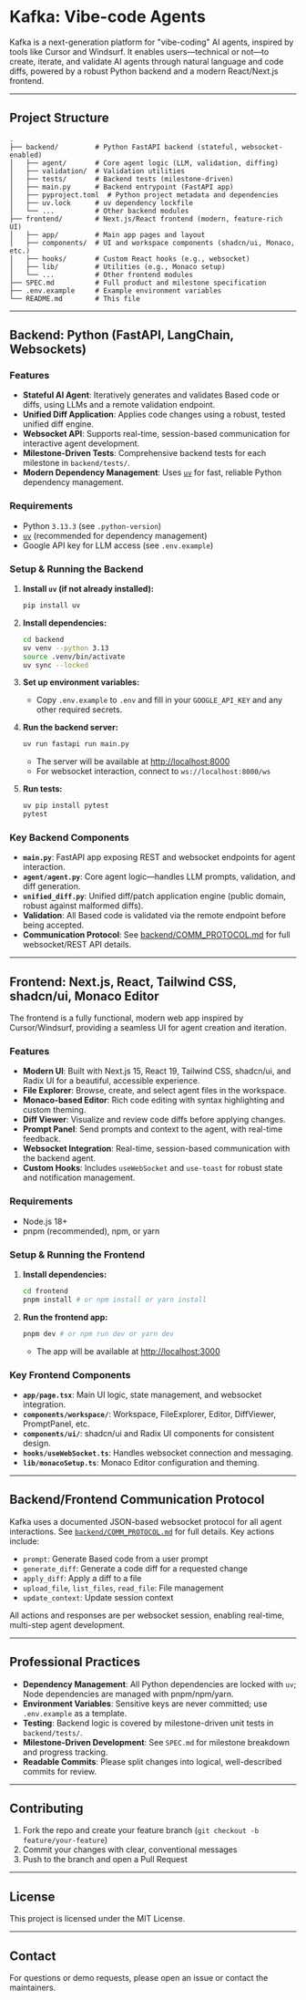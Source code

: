 # Kafka: Vibe-code Agents

Kafka is a next-generation platform for "vibe-coding" AI agents, inspired by tools like Cursor and Windsurf. It enables users—technical or not—to create, iterate, and validate AI agents through natural language and code diffs, powered by a robust Python backend and a modern React/Next.js frontend.

---

## Project Structure

```
.
├── backend/         # Python FastAPI backend (stateful, websocket-enabled)
│   ├── agent/       # Core agent logic (LLM, validation, diffing)
│   ├── validation/  # Validation utilities
│   ├── tests/       # Backend tests (milestone-driven)
│   ├── main.py      # Backend entrypoint (FastAPI app)
│   ├── pyproject.toml  # Python project metadata and dependencies
│   ├── uv.lock      # uv dependency lockfile
│   └── ...          # Other backend modules
├── frontend/        # Next.js/React frontend (modern, feature-rich UI)
│   ├── app/         # Main app pages and layout
│   ├── components/  # UI and workspace components (shadcn/ui, Monaco, etc.)
│   ├── hooks/       # Custom React hooks (e.g., websocket)
│   ├── lib/         # Utilities (e.g., Monaco setup)
│   └── ...          # Other frontend modules
├── SPEC.md          # Full product and milestone specification
├── .env.example     # Example environment variables
└── README.md        # This file
```

---

## Backend: Python (FastAPI, LangChain, Websockets)

### Features

- **Stateful AI Agent**: Iteratively generates and validates Based code or diffs, using LLMs and a remote validation endpoint.
- **Unified Diff Application**: Applies code changes using a robust, tested unified diff engine.
- **Websocket API**: Supports real-time, session-based communication for interactive agent development.
- **Milestone-Driven Tests**: Comprehensive backend tests for each milestone in `backend/tests/`.
- **Modern Dependency Management**: Uses [`uv`](https://github.com/astral-sh/uv) for fast, reliable Python dependency management.

### Requirements

- Python `3.13.3` (see `.python-version`)
- [`uv`](https://github.com/astral-sh/uv) (recommended for dependency management)
- Google API key for LLM access (see `.env.example`)

### Setup & Running the Backend

1. **Install `uv` (if not already installed):**
   ```sh
   pip install uv
   ```

2. **Install dependencies:**
   ```sh
   cd backend
   uv venv --python 3.13
   source .venv/bin/activate
   uv sync --locked
   ```

3. **Set up environment variables:**
   - Copy `.env.example` to `.env` and fill in your `GOOGLE_API_KEY` and any other required secrets.

4. **Run the backend server:**
   ```sh
   uv run fastapi run main.py
   ```
   - The server will be available at [http://localhost:8000](http://localhost:8000)
   - For websocket interaction, connect to `ws://localhost:8000/ws`

5. **Run tests:**
   ```sh
   uv pip install pytest
   pytest
   ```

### Key Backend Components

- **`main.py`**: FastAPI app exposing REST and websocket endpoints for agent interaction.
- **`agent/agent.py`**: Core agent logic—handles LLM prompts, validation, and diff generation.
- **`unified_diff.py`**: Unified diff/patch application engine (public domain, robust against malformed diffs).
- **Validation**: All Based code is validated via the remote endpoint before being accepted.
- **Communication Protocol**: See [backend/COMM_PROTOCOL.md](backend/COMM_PROTOCOL.md) for full websocket/REST API details.

---

## Frontend: Next.js, React, Tailwind CSS, shadcn/ui, Monaco Editor

The frontend is a fully functional, modern web app inspired by Cursor/Windsurf, providing a seamless UI for agent creation and iteration.

### Features

- **Modern UI**: Built with Next.js 15, React 19, Tailwind CSS, shadcn/ui, and Radix UI for a beautiful, accessible experience.
- **File Explorer**: Browse, create, and select agent files in the workspace.
- **Monaco-based Editor**: Rich code editing with syntax highlighting and custom theming.
- **Diff Viewer**: Visualize and review code diffs before applying changes.
- **Prompt Panel**: Send prompts and context to the agent, with real-time feedback.
- **Websocket Integration**: Real-time, session-based communication with the backend agent.
- **Custom Hooks**: Includes `useWebSocket` and `use-toast` for robust state and notification management.

### Requirements

- Node.js 18+
- pnpm (recommended), npm, or yarn

### Setup & Running the Frontend

1. **Install dependencies:**
   ```sh
   cd frontend
   pnpm install # or npm install or yarn install
   ```

2. **Run the frontend app:**
   ```sh
   pnpm dev # or npm run dev or yarn dev
   ```
   - The app will be available at [http://localhost:3000](http://localhost:3000)

### Key Frontend Components

- **`app/page.tsx`**: Main UI logic, state management, and websocket integration.
- **`components/workspace/`**: Workspace, FileExplorer, Editor, DiffViewer, PromptPanel, etc.
- **`components/ui/`**: shadcn/ui and Radix UI components for consistent design.
- **`hooks/useWebSocket.ts`**: Handles websocket connection and messaging.
- **`lib/monacoSetup.ts`**: Monaco Editor configuration and theming.

---

## Backend/Frontend Communication Protocol

Kafka uses a documented JSON-based websocket protocol for all agent interactions. See [`backend/COMM_PROTOCOL.md`](backend/COMM_PROTOCOL.md) for full details. Key actions include:
- `prompt`: Generate Based code from a user prompt
- `generate_diff`: Generate a code diff for a requested change
- `apply_diff`: Apply a diff to a file
- `upload_file`, `list_files`, `read_file`: File management
- `update_context`: Update session context

All actions and responses are per websocket session, enabling real-time, multi-step agent development.

---

## Professional Practices

- **Dependency Management**: All Python dependencies are locked with `uv`; Node dependencies are managed with pnpm/npm/yarn.
- **Environment Variables**: Sensitive keys are never committed; use `.env.example` as a template.
- **Testing**: Backend logic is covered by milestone-driven unit tests in `backend/tests/`.
- **Milestone-Driven Development**: See `SPEC.md` for milestone breakdown and progress tracking.
- **Readable Commits**: Please split changes into logical, well-described commits for review.

---

## Contributing

1. Fork the repo and create your feature branch (`git checkout -b feature/your-feature`)
2. Commit your changes with clear, conventional messages
3. Push to the branch and open a Pull Request

---

## License

This project is licensed under the MIT License.

---

## Contact

For questions or demo requests, please open an issue or contact the maintainers.
